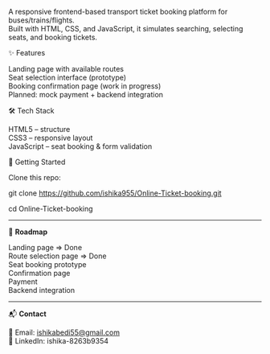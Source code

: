 A responsive frontend-based transport ticket booking platform for buses/trains/flights.  
Built with HTML, CSS, and JavaScript, it simulates searching, selecting seats, and booking tickets.

✨ Features  

Landing page with available routes  
Seat selection interface (prototype)  
Booking confirmation page (work in progress)  
Planned: mock payment + backend integration  

🛠 Tech Stack  

HTML5 – structure  
CSS3 – responsive layout  
JavaScript – seat booking & form validation  

🚀 Getting Started  

Clone this repo:


git clone https://github.com/ishika955/Online-Ticket-booking.git

cd Online-Ticket-booking

---

📍 **Roadmap**  

Landing page => Done  
Route selection page => Done  
Seat booking prototype  
Confirmation page  
Payment  
Backend integration  

---

📬 **Contact**  

📧 Email: ishikabedi55@gmail.com  
🔗 LinkedIn: ishika-8263b9354  

